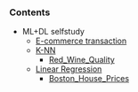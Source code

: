 ### Contents

- ML+DL selfstudy
    - [E-commerce transaction](ml-dl-selfstudy/practice/E_commerce_transaction.ipynb)
  - [K-NN](ml-dl-selfstudy/ch1,_2,_3_1.ipynb)
    - [Red_Wine_Quality](ml-dl-selfstudy/practice/Red_Wine_Quality.ipynb)
  - [Linear Regression]()
    - [Boston_House_Prices](ml-dl-selfstudy/practice/Boston_House_Prices.ipynb)
